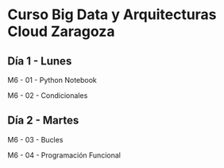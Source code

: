 # Curso Big Data y Arquitecturas Cloud Zaragoza

## Día 1 - Lunes

M6 - 01 - Python Notebook

M6 - 02 - Condicionales

## Día 2 - Martes

M6 - 03 - Bucles

M6 - 04 - Programación Funcional
